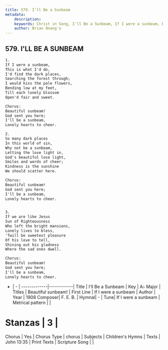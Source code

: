 ```yaml
---
title: 579. I'll Be a Sunbeam
metadata:
    description: 
    keywords: Christ in Song, I'll Be a Sunbeam, If I were a sunbeam, Beautiful sunbeam!
    author: Brian Onang'o
---
```



## 579. I'LL BE A SUNBEAM

```txt
1.
If I were a sunbeam,
This is what I'd do,
I'd find the dark places,
Searching the forest through;
I would kiss the pale flowers,
Bending low at my feet,
Till each lonely blossom
Open'd fair and sweet.

Chorus:
Beautiful sunbeam!
God sent you here;
I'll be a sunbeam,
Lonely hearts to cheer.

2.
So many dark places
In this world of sin,
Why not be a sunbeam,
Letting the love light in,
God's beautiful love light,
Smiles and words of cheer;
Kindness is the sunshine
We should scatter here. 

Chorus:
Beautiful sunbeam!
God sent you here;
I'll be a sunbeam,
Lonely hearts to cheer.


3.
If we are like Jesus
Sun of Righteousness
Who left the bright mansions,
Lonely lives to bless,
'Twill be sweetest pleasure
Of his love to tell,
Shining out his gladness
Where the sad ones dwell. 

Chorus:
Beautiful sunbeam!
God sent you here;
I'll be a sunbeam,
Lonely hearts to cheer.

```

- |   -  |
-------------|------------|
Title | I'll Be a Sunbeam |
Key | A♭ Major |
Titles | Beautiful sunbeam! |
First Line | If I were a sunbeam |
Author | 
Year | 1908
Composer| F. E. B. |
Hymnal|  - |
Tune| If I were a sunbeam |
Metrical pattern | |
# Stanzas | 3 |
Chorus | Yes |
Chorus Type | chorus |
Subjects | Children's Hymns |
Texts | John 13:35 |
Print Texts | 
Scripture Song |  |
  
